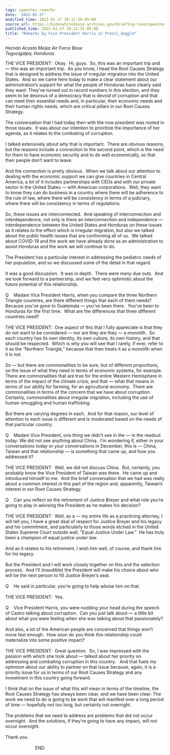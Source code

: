 ```yaml
---
tags: speeches-remarks
date: '2022-01-27'
modified_time: 2022-01-27 20:12:36-05:00
source_url: https://bidenwhitehouse.archives.gov/briefing-room/speeches-remarks/2022/01/27/remarks-by-vice-president-harris-in-press-gaggle/
published_time: 2022-01-27 20:12:35-05:00
title: "Remarks by Vice President Harris in Press\_Gaggle"
---
```

 
*Hernán Acosta Meijía Air Force Base  
Tegucigalpa, Honduras*

THE VICE PRESIDENT:  Okay.  Hi, guys.  So, this was an important trip
and — this was an important trip.  As you know, I head the Root Causes
Strategy that is designed to address the issue of irregular migration
into the United States.  And so we came here today to make a clear
statement about our administration’s support for what the people of
Honduras have clearly said they want: They’ve turned out in record
numbers in this election, and they seem to be desirous of a democracy
that is devoid of corruption and that can meet their essential needs
and, in particular, their economic needs and their human rights needs,
which are critical pillars in our Root Causes Strategy.  
   
The conversation that I had today then with the now president was rooted
in those issues.  It was about our intention to prioritize the
importance of her agenda, as it relates to the combating of
corruption.  
   
I talked extensively about why that is important.  There are obvious
reasons, but the reasons include a connection to the second point, which
is the need for them to have economic security and to do well
economically, so that their people don’t want to leave.   
   
And the connection is pretty obvious.  When we talk about our attention
to dealing with the economic support we can give countries in Central
America, a lot of it includes partnerships with CEOs and with our
private sector in the United States — with American corporations.  Well,
they want to know they can do business in a country where there will be
adherence to the rule of law, where there will be consistency in terms
of a judiciary, where there will be consistency in terms of
regulations.  
   
So, these issues are interconnected.  And speaking of interconnection
and interdependence, not only is there an interconnection and
independence — interdependence between the United States and Honduras on
these issues as it relates to the effect which is irregular migration,
but also we talked about the public health issues that are confronting
all of us.  We talked about COVID-19 and the work we have already done
as an administration to assist Honduras and the work we will continue to
do.   
   
The President has a particular interest in addressing the pediatric
needs of her population, and so we discussed some of the detail in that
regard.   
   
It was a good discussion.  It was in depth.  There were many due outs. 
And we look forward to a partnership, and we feel very optimistic about
the future potential of this relationship.  
   
Q    Madam Vice President Harris, when you compare the three Northern
Triangle countries, are there different things that each of them needs? 
Because you’ve gone to Guatemala — you’ve been there.  You’ve been to
Honduras for the first time.  What are the differences that three
different countries need?  
   
THE VICE PRESIDENT:  One aspect of this that I fully appreciate is that
they do not want to be considered — nor are they are they — a monolith. 
So each country has its own identity, its own culture, its own history,
and that should be respected.  Which is why you will see that I rarely,
if ever, refer to it as the “Northern Triangle,” because that then
treats it as a monolith when it is not.  
   
So — but there are commonalities to be sure, but of different
proportions, on the issue of what they need in terms of economic
systems, for example.  There are commonalities that are true for the
entire Western Hemisphere in terms of the impact of the climate crisis,
and that — what that means in terms of our ability for farming, for an
agricultural economy.  There are commonalities in terms of the concern
that we have about corruption.  Certainly, commonalities about irregular
migration, including the use of human smuggling and human
trafficking.   
   
But there are varying degrees in each.  And for that reason, our level
of attention to each issue is different and is moderated based on the
needs of that particular country.   
   
Q    Madam Vice President, one thing we didn’t see in the — in the
readout today: We did not see anything about China.  I‘m wondering if,
either in your conversations today or your conversations in December,
this is — China, Taiwan and that relationship — is something that came
up, and how you addressed it?  
   
THE VICE PRESIDENT:  Well, we did not discuss China.  But, certainly,
you probably know the Vice President of Taiwan was there.  He came up
and introduced himself to me.  And the brief conversation that we had
was really about a common interest in this part of the region and,
apparently, Taiwan’s interest in our Root Causes Strategy.  
   
Q    Can you reflect on the retirement of Justice Breyer and what role
you’re going to play in advising the President as he makes his
decision?  
   
THE VICE PRESIDENT:  Well, as a — my entire life as a practicing
attorney, I will tell you, I have a great deal of respect for Justice
Breyer and his legacy and his commitment, and particularly to those
words etched in the United States Supreme Court outside wall, “Equal
Justice Under Law.”  He has truly been a champion of equal justice under
law.  
   
And as it relates to his retirement, I wish him well, of course, and
thank him for his legacy.   
   
But the President and I will work closely together on this and the
selection process.  And I’ll (inaudible) the President will make his
choice about who will be the next person to fill Justice Breyer’s
seat.   
   
Q    He said in particular, you’re going to help advise him on that.  
   
THE VICE PRESIDENT:  Yes.  
   
Q    Vice President Harris, you were nodding your head during the speech
of Castro talking about corruption.  Can you just talk about — a little
bit about what you were feeling when she was talking about that
passionately?   
   
And also, a lot of the American people are concerned that things won’t
move fast enough.  How soon do you think this relationship could
materialize into some positive impact?  
      
THE VICE PRESIDENT:  Great question.  So, I was impressed with the
passion with which she took about — talked about her priority on
addressing and combating corruption in this country.   And that fuels my
optimism about our ability to partner on that issue because, again, it
is a priority issue for us in terms of our Root Causes Strategy and any
investment in this country going forward.  
   
I think that on the issue of what this will mean in terms of the
timeline, the Root Causes Strategy has always been clear, and we have
been clear: The work we need to do is going to be work that will
manifest over a long period of time — hopefully not too long, but
certainly not overnight.   
   
The problems that we need to address are problems that did not occur
overnight.  And the solutions, if they’re going to have any impact, will
not occur overnight.  
   
Thank you.  
   
                        END  
 
